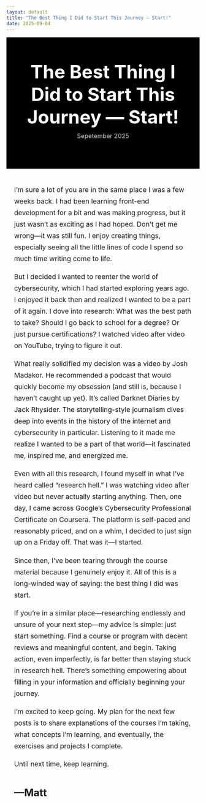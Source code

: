 ```yaml
---
layout: default
title: "The Best Thing I Did to Start This Journey — Start!"
date: 2025-09-04
---
```


<!-- Post Title Banner -->
<div style="background-color: #000; color: #fff; padding: 60px 20px; text-align: center;">
  <h1 style="margin: 0; font-size: 3rem;">The Best Thing I Did to Start This Journey — Start!</h1>
  <p style="margin-top: 10px; color: #ccc; font-size: 1rem;">Sepetember 2025</p>
</div>

<!-- Post Content -->
<div style="max-width: 800px; margin: 40px auto; line-height: 1.7; font-size: 1.1rem; padding: 0 20px;">

<p>I’m sure a lot of you are in the same place I was a few weeks back. I had been learning front-end development for a bit and was making progress, but it just wasn’t as exciting as I had hoped. Don’t get me wrong—it was still fun. I enjoy creating things, especially seeing all the little lines of code I spend so much time writing come to life.</p>

<p>But I decided I wanted to reenter the world of cybersecurity, which I had started exploring years ago. I enjoyed it back then and realized I wanted to be a part of it again. I dove into research: What was the best path to take? Should I go back to school for a degree? Or just pursue certifications? I watched video after video on YouTube, trying to figure it out.</p>

<p>What really solidified my decision was a video by Josh Madakor. He recommended a podcast that would quickly become my obsession (and still is, because I haven’t caught up yet). It’s called Darknet Diaries by Jack Rhysider. The storytelling-style journalism dives deep into events in the history of the internet and cybersecurity in particular. Listening to it made me realize I wanted to be a part of that world—it fascinated me, inspired me, and energized me.</p>

<p>Even with all this research, I found myself in what I’ve heard called “research hell.” I was watching video after video but never actually starting anything. Then, one day, I came across Google’s Cybersecurity Professional Certificate on Coursera. The platform is self-paced and reasonably priced, and on a whim, I decided to just sign up on a Friday off. That was it—I started.</p>

<p>Since then, I’ve been tearing through the course material because I genuinely enjoy it. All of this is a long-winded way of saying: the best thing I did was start.</p>

<p>If you’re in a similar place—researching endlessly and unsure of your next step—my advice is simple: just start something. Find a course or program with decent reviews and meaningful content, and begin. Taking action, even imperfectly, is far better than staying stuck in research hell. There’s something empowering about filling in your information and officially beginning your journey.</p>

<p>I’m excited to keep going. My plan for the next few posts is to share explanations of the courses I’m taking, what concepts I’m learning, and eventually, the exercises and projects I complete.</p>

<p>Until next time, keep learning.</p>

<h2>—Matt</h2>

</div>
